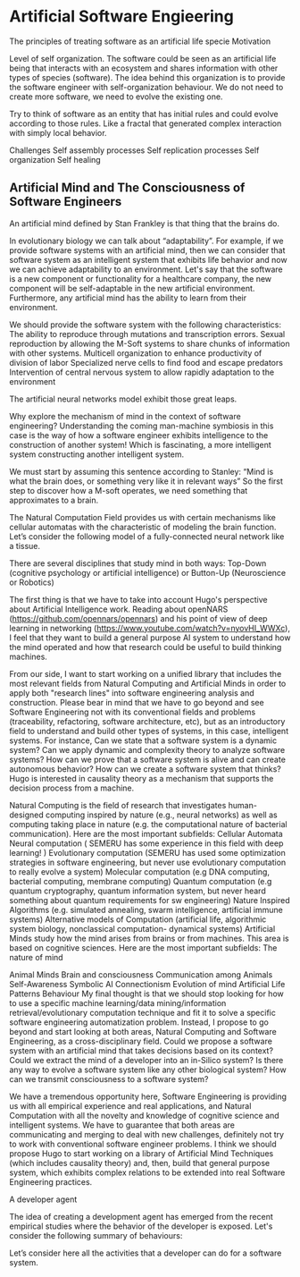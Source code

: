 # Artificial Software Engieering

The principles of treating software as an artificial life specie
Motivation

Level of self organization. The software could be seen as an artificial life being that interacts with an ecosystem and shares information with other types of species (software). The idea behind this organization is to provide the software engineer with self-organization behaviour. We do not need to create more software, we need to evolve the existing one. 

Try to think of software as an entity that has initial rules and could evolve according to those rules. Like a fractal that generated complex interaction with simply local behavior. 

Challenges
Self assembly processes
Self replication processes
Self organization
Self healing

## Artificial Mind and The Consciousness of Software Engineers 

An artificial mind defined by Stan Frankley is that thing that the brains do.

In evolutionary biology we can talk about “adaptability”. For example, if we provide software systems with an artificial mind, then we can consider that software system as an intelligent system that exhibits life behavior and now we can achieve adaptability to an environment. Let's say that the software is a new component or functionality for a healthcare company, the new component will be self-adaptable in the new artificial environment. Furthermore, any artificial mind has the ability to learn from their environment. 

We should provide the software system with the following characteristics:
The ability to reproduce through mutations and transcription errors. 
Sexual reproduction by allowing the M-Soft systems to share chunks of information with other systems. 
Multicell organization to enhance productivity of division of labor
Specialized nerve cells to find food and escape predators
Intervention of central nervous system to allow rapidly adaptation to the environment

The artificial neural networks model exhibit those great leaps. 

Why explore the mechanism of mind in the context of software engineering? Understanding the coming man-machine symbiosis in this case is the way of how a software engineer exhibits intelligence to the construction of another system! Which is fascinating, a more intelligent system constructing another intelligent system. 

We must start by assuming this sentence according to Stanley: “Mind is what the brain does, or something very like it in relevant ways” So the first step to discover how a M-soft operates, we need something that approximates to a brain. 

The Natural Computation Field provides us with certain mechanisms like cellular automatas with the characteristic of modeling the brain function. Let’s consider the following model of a fully-connected neural network like a tissue. 


There are several disciplines that study mind in both ways: Top-Down (cognitive psychology or artificial intelligence) or Button-Up (Neuroscience or Robotics)

The first thing is that we have to take into account Hugo's perspective about Artificial Intelligence work. Reading about openNARS (https://github.com/opennars/opennars) and his point of view of deep learning in networking (https://www.youtube.com/watch?v=nyovHI_WWXc), I feel that they want to build a general purpose AI system to understand how the mind operated and how that research could be useful to build thinking machines. 

From our side, I want to start working on a unified library that includes the most relevant fields from Natural Computing and Artificial Minds in order to apply both "research lines" into software engineering analysis and construction. Please bear in mind that we have to go beyond and see Software Engineering not with its conventional fields and problems (traceability, refactoring, software architecture, etc), but as an introductory field to understand and build other types of systems, in this case, intelligent systems. For instance, Can we state that a software system is a dynamic system? Can we apply dynamic and complexity theory to analyze software systems? How can we prove that a software system is alive and can create autonomous behavior? How can we create a software system that thinks? Hugo is interested in causality theory as a mechanism that supports the decision process from a machine. 

Natural Computing is the field of research that investigates human-designed computing inspired by nature (e.g., neural networks) as well as computing taking place in nature (e.g. the computational nature of bacterial communication). Here are the most important subfields:
Cellular Automata
Neural computation ( SEMERU has some experience in this field with deep learning! )
Evolutionary computation (SEMERU has used some optimization strategies in software engineering, but never use evolutionary computation to really evolve a system)
Molecular computation (e.g DNA computing, bacterial computing, membrane computing)
Quantum computation (e.g quantum cryptography, quantum information system, but never heard something about quantum requirements for sw engineering)
Nature Inspired Algorithms (e.g. simulated annealing, swarm intelligence, artificial immune systems)
Alternative models of Computation (artificial life, algorithmic system biology, nonclassical computation- dynamical systems)
Artificial Minds study how the mind arises from brains or from machines. This area is based on cognitive sciences. Here are the most important subfields:
The nature of mind


Animal Minds
Brain and consciousness
Communication among Animals
Self-Awareness
Symbolic AI
Connectionism 
Evolution of mind
Artificial Life
Patterns Behaviour 
My final thought is that we should stop looking for how to use a specific machine learning/data mining/information retrieval/evolutionary computation technique and fit it to solve a specific software engineering automatization problem. Instead, I propose to go beyond and start looking at both areas, Natural Computing and Software Engineering, as a cross-disciplinary field. Could we propose a software system with an artificial mind that takes decisions based on its context? Could we extract the mind of a developer into an in-Silico system? Is there any way to evolve a software system like any other biological system? How can we transmit consciousness to a software system?

We have a tremendous opportunity here, Software Engineering is providing us with all empirical experience and real applications, and Natural Computation with all the novelty and knowledge of cognitive science and intelligent systems. We have to guarantee that both areas are communicating and merging to deal with new challenges, definitely not try to work with conventional software engineer problems. I think we should propose Hugo to start working on a library of Artificial Mind Techniques (which includes causality theory) and, then, build that general purpose system, which exhibits complex relations to be extended into real Software Engineering practices. 
 

A developer agent

The idea of creating a development agent has emerged from the recent empirical studies where the behavior of the developer is exposed. Let's consider the following summary of behaviours:

Let’s consider here all the activities that a developer can do for a software system.


